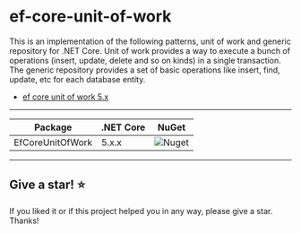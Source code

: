 # ef-core-unit-of-work

This is an implementation of the following patterns, unit of work and generic repository for .NET Core. Unit of work provides a way to execute a bunch of operations (insert, update, delete and so on kinds) in a single transaction. The generic repository provides a set of basic operations like insert, find, update, etc for each database entity.

- [ef core unit of work 5.x](https://github.com/Alelho/ef-core-unit-of-work/tree/ef-core-unit-of-work-5)

***

| Package | .NET Core | NuGet |
|---|---|---|
| EfCoreUnitOfWork | 5.x.x | ![Nuget](https://img.shields.io/nuget/v/EFCoreUnitOfWork) |

---

## Give a star! :star:

If you liked it or if this project helped you in any way, please give a star. Thanks!

